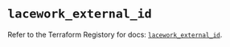# `lacework_external_id`

Refer to the Terraform Registory for docs: [`lacework_external_id`](https://registry.terraform.io/providers/lacework/lacework/1.15.0/docs/resources/external_id).
